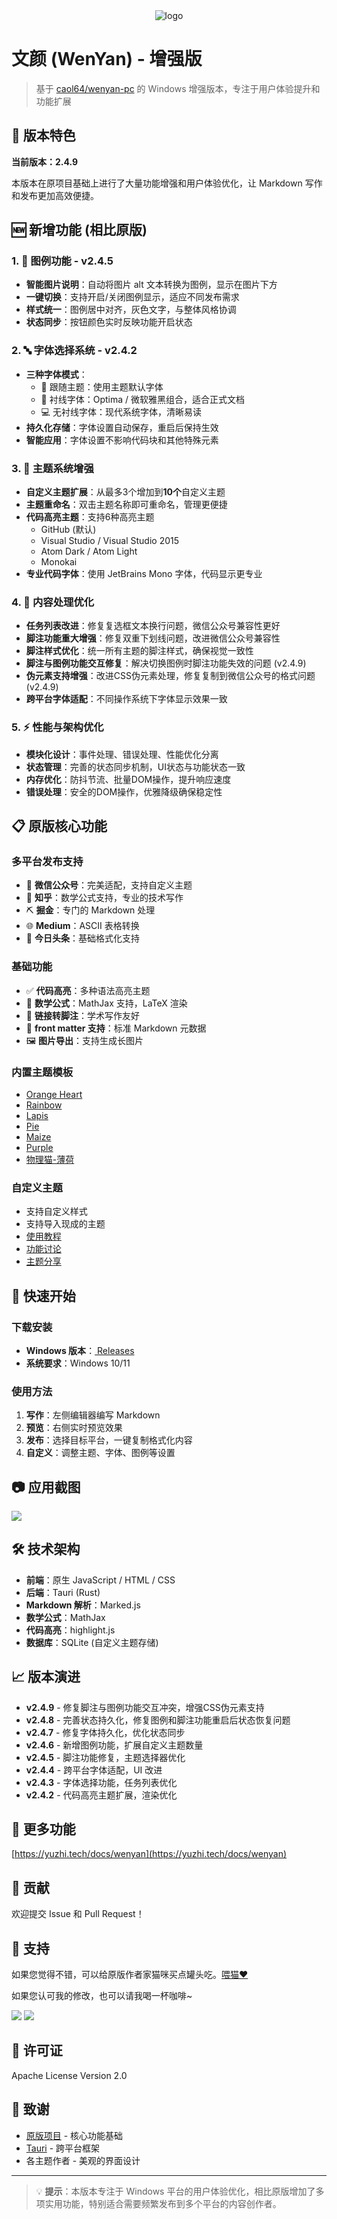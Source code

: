 <div align="center">
    <img alt="logo" src="data/256-mac.png" />
</div>

# 文颜 (WenYan) - 增强版

> 基于 [caol64/wenyan-pc](https://github.com/caol64/wenyan-pc) 的 Windows 增强版本，专注于用户体验提升和功能扩展

## 🌟 版本特色

**当前版本：2.4.9**

本版本在原项目基础上进行了大量功能增强和用户体验优化，让 Markdown 写作和发布更加高效便捷。

## 🆕 新增功能 (相比原版)

### 1. 📸 图例功能 - v2.4.5
- **智能图片说明**：自动将图片 alt 文本转换为图例，显示在图片下方
- **一键切换**：支持开启/关闭图例显示，适应不同发布需求
- **样式统一**：图例居中对齐，灰色文字，与整体风格协调
- **状态同步**：按钮颜色实时反映功能开启状态

### 2. 🔤 字体选择系统 - v2.4.2
- **三种字体模式**：
  - 🎨 跟随主题：使用主题默认字体
  - 📰 衬线字体：Optima / 微软雅黑组合，适合正式文档
  - 💻 无衬线字体：现代系统字体，清晰易读
- **持久化存储**：字体设置自动保存，重启后保持生效
- **智能应用**：字体设置不影响代码块和其他特殊元素

### 3. 🎨 主题系统增强
- **自定义主题扩展**：从最多3个增加到**10个**自定义主题
- **主题重命名**：双击主题名称即可重命名，管理更便捷
- **代码高亮主题**：支持6种高亮主题
  - GitHub (默认)
  - Visual Studio / Visual Studio 2015
  - Atom Dark / Atom Light
  - Monokai
- **专业代码字体**：使用 JetBrains Mono 字体，代码显示更专业

### 4. 📝 内容处理优化
- **任务列表改进**：修复复选框文本换行问题，微信公众号兼容性更好
- **脚注功能重大增强**：修复双重下划线问题，改进微信公众号兼容性
- **脚注样式优化**：统一所有主题的脚注样式，确保视觉一致性
- **脚注与图例功能交互修复**：解决切换图例时脚注功能失效的问题 (v2.4.9)
- **伪元素支持增强**：改进CSS伪元素处理，修复复制到微信公众号的格式问题 (v2.4.9)
- **跨平台字体适配**：不同操作系统下字体显示效果一致

### 5. ⚡ 性能与架构优化
- **模块化设计**：事件处理、错误处理、性能优化分离
- **状态管理**：完善的状态同步机制，UI状态与功能状态一致
- **内存优化**：防抖节流、批量DOM操作，提升响应速度
- **错误处理**：安全的DOM操作，优雅降级确保稳定性

## 📋 原版核心功能

### 多平台发布支持
- 📱 **微信公众号**：完美适配，支持自定义主题
- 🤔 **知乎**：数学公式支持，专业的技术写作
- ⛏️ **掘金**：专门的 Markdown 处理
- 🌐 **Medium**：ASCII 表格转换
- 📰 **今日头条**：基础格式化支持

### 基础功能
- ✅ **代码高亮**：多种语法高亮主题
- 📐 **数学公式**：MathJax 支持，LaTeX 渲染
- 🔗 **链接转脚注**：学术写作友好
- 📄 **front matter 支持**：标准 Markdown 元数据
- 🖼️ **图片导出**：支持生成长图片

### 内置主题模板
- [Orange Heart](https://github.com/evgo2017/typora-theme-orange-heart)
- [Rainbow](https://github.com/thezbm/typora-theme-rainbow)
- [Lapis](https://github.com/YiNNx/typora-theme-lapis)
- [Pie](https://github.com/kevinzhao2233/typora-theme-pie)
- [Maize](https://github.com/BEATREE/typora-maize-theme)
- [Purple](https://github.com/hliu202/typora-purple-theme)
- [物理猫-薄荷](https://github.com/sumruler/typora-theme-phycat)

### 自定义主题
- 支持自定义样式
- 支持导入现成的主题
- [使用教程](https://babyno.top/posts/2024/11/wenyan-supports-customized-themes/)
- [功能讨论](https://github.com/caol64/wenyan/discussions/9)
- [主题分享](https://github.com/caol64/wenyan/discussions/13)

## 🚀 快速开始

### 下载安装
- **Windows 版本**：[ Releases ](https://github.com/volcanolin/wenyan-pc/releases)
- **系统要求**：Windows 10/11

### 使用方法
1. **写作**：左侧编辑器编写 Markdown
2. **预览**：右侧实时预览效果
3. **发布**：选择目标平台，一键复制格式化内容
4. **自定义**：调整主题、字体、图例等设置

## 📷 应用截图

![](data/2.4.6.png)

## 🛠️ 技术架构

- **前端**：原生 JavaScript / HTML / CSS
- **后端**：Tauri (Rust)
- **Markdown 解析**：Marked.js
- **数学公式**：MathJax
- **代码高亮**：highlight.js
- **数据库**：SQLite (自定义主题存储)

## 📈 版本演进

- **v2.4.9** - 修复脚注与图例功能交互冲突，增强CSS伪元素支持
- **v2.4.8** - 完善状态持久化，修复图例和脚注功能重启后状态恢复问题
- **v2.4.7** - 修复字体持久化，优化状态同步
- **v2.4.6** - 新增图例功能，扩展自定义主题数量
- **v2.4.5** - 脚注功能修复，主题选择器优化
- **v2.4.4** - 跨平台字体适配，UI 改进
- **v2.4.3** - 字体选择功能，任务列表优化
- **v2.4.2** - 代码高亮主题扩展，渲染优化

## 📖 更多功能

[https://yuzhi.tech/docs/wenyan](https://yuzhi.tech/docs/wenyan)

## 🤝 贡献

欢迎提交 Issue 和 Pull Request！

## 💬 支持

如果您觉得不错，可以给原版作者家猫咪买点罐头吃。[喂猫❤️](https://yuzhi.tech/sponsor)

如果您认可我的修改，也可以请我喝一杯咖啡~

![](data/wx.png) ![](data/zfb.png)

## 📄 许可证

Apache License Version 2.0

## 🙏 致谢

- [原版项目](https://github.com/caol64/wenyan-pc) - 核心功能基础
- [Tauri](https://tauri.app/) - 跨平台框架
- 各主题作者 - 美观的界面设计

---

> 💡 **提示**：本版本专注于 Windows 平台的用户体验优化，相比原版增加了多项实用功能，特别适合需要频繁发布到多个平台的内容创作者。
